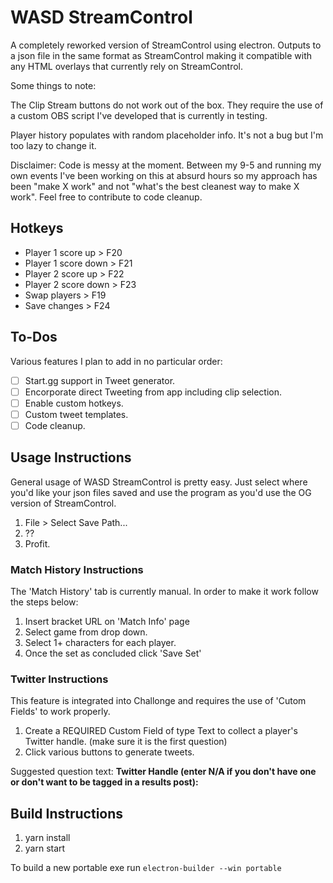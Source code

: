 # WASD StreamControl
A completely reworked version of StreamControl using electron. Outputs to a json file in the same format as StreamControl making it compatible with any HTML overlays that currently rely on StreamControl.

Some things to note:

The Clip Stream buttons do not work out of the box. They require the use of a custom OBS script I've developed that is currently in testing.

Player history populates with random placeholder info. It's not a bug but I'm too lazy to change it.

Disclaimer: Code is messy at the moment. Between my 9-5 and running my own events I've been working on this at absurd hours so my approach has been "make X work" and not "what's the best cleanest way to make X work". Feel free to contribute to code cleanup.

## Hotkeys
* Player 1 score up > F20
* Player 1 score down > F21
* Player 2 score up > F22
* Player 2 score down > F23
* Swap players > F19
* Save changes  > F24

## To-Dos
Various features I plan to add in no particular order:
- [ ] Start.gg support in Tweet generator.
- [ ] Encorporate direct Tweeting from app including clip selection.
- [ ] Enable custom hotkeys.
- [ ] Custom tweet templates.
- [ ] Code cleanup.

## Usage Instructions
General usage of WASD StreamControl is pretty easy. Just select where you'd like your json files saved and use the program as you'd use the OG version of StreamControl.
1. File > Select Save Path...
2. ??
3. Profit.

### Match History Instructions
The 'Match History' tab is currently manual. In order to make it work follow the steps below:
1. Insert bracket URL on 'Match Info' page
2. Select game from drop down.
3. Select 1+ characters for each player.
4. Once the set as concluded click 'Save Set'

### Twitter Instructions
This feature is integrated into Challonge and requires the use of 'Cutom Fields' to work properly.
1. Create a REQUIRED Custom Field of type Text to collect a player's Twitter handle. (make sure it is the first question)
2. Click various buttons to generate tweets.

Suggested question text: **Twitter Handle (enter N/A if you don't have one or don't want to be tagged in a results post):**

## Build Instructions
1. yarn install
2. yarn start

To build a new portable exe run ```electron-builder --win portable```
